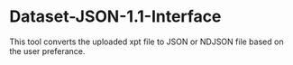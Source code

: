 # Dataset-JSON-1.1-Interface

This tool converts the uploaded xpt file to JSON or NDJSON file based on the user preferance.